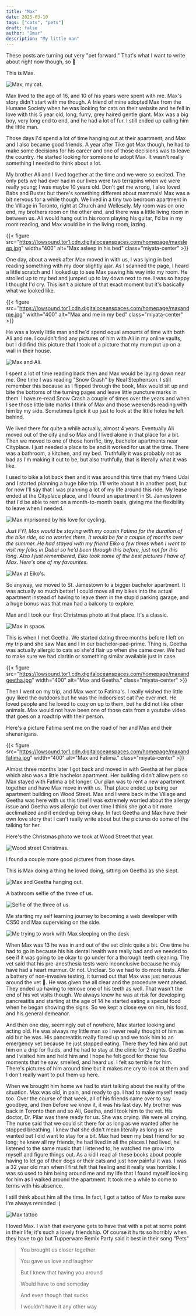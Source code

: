 ```yaml
---
title: "Max"
date: 2025-03-10
tags: ["cats", "pets"]
draft: false
author: "Omar"
description: "My little man"
---
```


These posts are turning out very "pet forward." That's what I want to write about right now though, so 🤷

This is Max.

![Max, my cat.](https://lowsound.tor1.cdn.digitaloceanspaces.com/homepage/maxprofileconv.jpg)

Max lived to the age of 16, and 10 of his years were spent with me. Max's story didn't start with me though. A friend of mine adopted Max from the Humane Society when he was looking for cats on their website and he fell in love with this 5 year old, long, furry, grey haired gentle giant. Max was a big boy, very long end to end, and he had a lot of fur. I still ended up calling him the little man. 

Those days I'd spend a lot of time hanging out at their apartment, and Max and I also became good friends. A year after Tike got Max though, he had to make some decisions for his career and one of those decisions was to leave the country. He started looking for someone to adopt Max. It wasn't really something I needed to think about a lot.

My brother Ali and I lived together at the time and we were so excited. The only pets we had ever had in our lives were two terrapins when we were really young; I was maybe 10 years old. Don't get me wrong, I also loved Babs and Buster but there's something different about mammals! Max was a bit nervous for a while though. We lived in a tiny two bedroom apartment in the Village in Toronto, right at Church and Wellesely. My room was on one end, my brothers room on the other end, and there was a little living room in between us. Ali would hang out in his room playing his guitar, I'd be in my room reading, and Max would be in the living room, lazing.

{{< figure src="https://lowsound.tor1.cdn.digitaloceanspaces.com/homepage/maxsleep.jpg" width="400" alt="Max asleep in his bed" class="miyata-center" >}}


One day, about a week after Max moved in with us, I was lying in bed reading something with my door slightly ajar. As I scanned the page, I heard a little scratch and I looked up to see Max pawing his way into my room. He strolled up to my bed and jumped up to lay down next to me. I was so happy I thought I'd cry. This isn't a picture of that exact moment but it's basically what we looked like.

{{< figure src="https://lowsound.tor1.cdn.digitaloceanspaces.com/homepage/maxandme.jpg" width="400" alt="Max and me in my bed" class="miyata-center" >}}

He was a lovely little man and he'd spend equal amounts of time with both Ali and me. I couldn't find any pictures of him with Ali in my online vaults, but I did find this picture that I took of a picture that my mum put up on a wall in their house.

![Max and Ali.](https://lowsound.tor1.cdn.digitaloceanspaces.com/homepage/maxandali.jpg)

I spent a lot of time reading back then and Max would be laying down near me. One time I was reading "Snow Crash" by Neal Stephenson. I still remember this because as I flipped through the book, Max would sit up and bite the bottoms of the turning pages and leave little puncture marks in them. I have re-read Snow Crash a couple of times over the years and when I see those little bite marks I think of Max and those weekends reading with him by my side. Sometimes I pick it up just to look at the little holes he left behind.

We lived there for quite a while actually, almost 4 years. Eventually Ali moved out of the city and so Max and I lived alone in that place for a bit. Then we moved to one of those horrific, tiny, bachelor apartments near Cityplace. I just needed a place to be and it worked for us at the time. There was a bathroom, a kitchen, and my bed. Truthfully it was probably not as bad as I'm making it out to be, but also truthfully, that is literally what it was like. 

I used to bike a lot back then and it was around this time that my friend Udai and I started planning a huge bike trip. I'll write about it in another post, but for now I'll say that I was planning a lot of my life around this ride. My lease ended at the Cityplace place, and I found an apartment in St. Jamestown that I'd be able to rent on a month-to-month basis, giving me the flexibility to leave when I needed.

![Max imprisoned by his love for cycling.](https://lowsound.tor1.cdn.digitaloceanspaces.com/homepage/maxbike.jpg)

*Just FYI, Max would be staying with my cousin Fatima for the duration of the bike ride, so no worries there. It would be for a couple of months over the summer. He had stayed with my friend Eiko a few times when I went to visit my folks in Dubai so he'd been through this before, just not for this long. Also I just remembered, Eiko took some of the best pictures I have of Max. Here's one of my favourites.*

![Max at Eiko's.](https://lowsound.tor1.cdn.digitaloceanspaces.com/homepage/maxateikos.jpg)

So anyway, we moved to St. Jamestown to a bigger bachelor apartment. It was actually so much better! I could move all my bikes into the actual apartment instead of having to leave them in the stupid parking garage, and a huge bonus was that max had a balcony to explore.

Max and I took our first Christmas photo at that place. It's a classic.

![Max in space.](https://lowsound.tor1.cdn.digitaloceanspaces.com/homepage/maxspace.jpg)

This is when I met Geetha. We started dating three months before I left on my trip and she saw Max and I in our bachelor-pad-prime. Thing is, Geetha was actually allergic to cats so she'd flair up when she came over. We had to make sure we had claritin or something similar available just in case.

{{< figure src="https://lowsound.tor1.cdn.digitaloceanspaces.com/homepage/maxandgeetha.jpg" width="400" alt="Max and Geetha." class="miyata-center" >}}

Then I went on my trip, and Max went to Fatima's. I really wished the little guy liked the outdoors but he was the indoorsiest cat I've ever met. He loved people and he loved to cozy on up to them, but he did not like other animals. Max would not have been one of those cats from a youtube video that goes on a roadtrip with their person. 

Here's a picture Fatima sent me on the road of her and Max and their shenanigans.

{{< figure src="https://lowsound.tor1.cdn.digitaloceanspaces.com/homepage/maxandfatima.jpg" width="400" alt="Max and Fatima." class="miyata-center" >}}

Almost three months later I got back and moved in with Geetha at her place which also was a little bachelor apartment. Her building didn't allow pets so Max stayed with Fatima a bit longer. Our plan was to rent a new apartment together and have Max move in with us. That place ended up being our apartment building on Wood Street. Max and I were back in the Village and Geetha was here with us this time! I was extremely worried about the allergy issue and Geetha *was* allergic but over time I think she got a bit more acclimatized and it ended up being okay. In fact Geetha and Max have their own love story that I can't really write about but the pictures do some of the talking for her.

Here's the Christmas photo we took at Wood Street that year.

![Wood street Christmas.](https://lowsound.tor1.cdn.digitaloceanspaces.com/homepage/maxchristmas.jpg)

I found a couple more good pictures from those days.

This is Max doing a thing he loved doing, sitting on Geetha as she slept.

![Max and Geetha hanging out.](https://lowsound.tor1.cdn.digitaloceanspaces.com/homepage/maxongeetha.jpg)

A bathroom selfie of the three of us.

![Selfie of the three of us](https://lowsound.tor1.cdn.digitaloceanspaces.com/homepage/maxandusconv.jpg)

Me starting my self learning journey to becoming a web developer with CS50 and Max supervising on the side.

![Me trying to work with Max sleeping on the desk](https://lowsound.tor1.cdn.digitaloceanspaces.com/homepage/maxandmelearningconv.jpg)

When Max was 13 he was in and out of the vet clinic quite a bit. One time he had to go in because his his dental health was really bad and we needed to see if it was going to be okay to go under for a thorough teeth cleaning. The vet said that his pre-anesthesia tests were inconclusive because he may have had a heart murmur. Or not. Unclear. So we had to do more tests. After a battery of non-invasive testing, it turned out that Max was just nervous around the vet 🤦. He was given the all clear and the procedure went ahead. They ended up having to remove one of his teeth as well. That wasn't the end of his vet visits though. We always knew he was at risk for developing pancreatitis and starting at the age of 14 he started eating a special food when he began showing the signs. So we kept a close eye on him, his food, and his general demeanor.

And then one day, seemingly out of nowhere, Max started looking and acting old. He was always my little man so I never really thought of him as old but he was. His pancreatitis really flared up and we took him to an emergency vet because he just stopped eating. There they fed him and put him on a drip for fluids, and he had to stay at the clinic for 2 nights. Geetha and I visited him and held him and I hope he felt good for those few moments that he saw, smelled, and heard us. I felt so terrible for him. There's pictures of him around time but it makes me cry to look at them and I don't really want to put them up here.

When we brought him home we had to start talking about the reality of the situation. Max was old, in pain, and ready to go. I had to make myself ready too. Over the course of that week, all of his friends came over to say goodbye, and then before we knew it, it was his last day. My brother was back in Toronto then and so Ali, Geetha, and I took him to the vet. His doctor, Dr. Pilar was there ready for us. She was crying. We were all crying. The nurse said that we could sit there for as long as we wanted after he stopped breathing. I knew that she didn't mean literally as long as we wanted but I did want to stay for a bit. Max had been my best friend for so long; he knew all my friends, he had lived in all the places I had lived, he listened to the same music that I listened to, he watched me grow into myself and figure things out. As a kid I read all these books about people having to let go of their dogs or their cats and just how painful it was. I was a 32 year old man when I first felt that feeling and it really was horrible. I was so used to him being around me and my life that I found myself looking for him as I walked around the apartment. It took me a while to come to terms with his absence.

I still think about him all the time. In fact, I got a tattoo of Max to make sure I'm always reminded :)

![Max tattoo](https://lowsound.tor1.cdn.digitaloceanspaces.com/homepage/maxtattooconv.jpg)

I loved Max. I wish that everyone gets to have that with a pet at some point in their life; it's such a lovely friendship. Of course it hurts so horribly when they have to go but Tupperware Remix Party said it best in their song "Pets"

> You brought us closer together
>
> You gave us love and laughter
>
> But I knew that having you around
>
> Would have to end someday
>
> And even though that sucks
>
>I wouldn’t have it any other way
